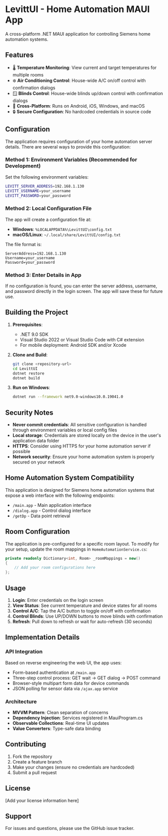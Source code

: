 # LevittUI - Home Automation MAUI App

A cross-platform .NET MAUI application for controlling Siemens home automation systems.

## Features

- 🌡️ **Temperature Monitoring**: View current and target temperatures for multiple rooms
- ❄️ **Air Conditioning Control**: House-wide A/C on/off control with confirmation dialogs
- 🪟 **Blinds Control**: House-wide blinds up/down control with confirmation dialogs
- 📱 **Cross-Platform**: Runs on Android, iOS, Windows, and macOS
- 🔒 **Secure Configuration**: No hardcoded credentials in source code

## Configuration

The application requires configuration of your home automation server details. There are several ways to provide this configuration:

### Method 1: Environment Variables (Recommended for Development)

Set the following environment variables:

```bash
LEVITT_SERVER_ADDRESS=192.168.1.130
LEVITT_USERNAME=your_username
LEVITT_PASSWORD=your_password
```

### Method 2: Local Configuration File

The app will create a configuration file at:
- **Windows**: `%LOCALAPPDATA%\LevittUI\config.txt`
- **macOS/Linux**: `~/.local/share/LevittUI/config.txt`

The file format is:
```
ServerAddress=192.168.1.130
Username=your_username
Password=your_password
```

### Method 3: Enter Details in App

If no configuration is found, you can enter the server address, username, and password directly in the login screen. The app will save these for future use.

## Building the Project

1. **Prerequisites**:
   - .NET 9.0 SDK
   - Visual Studio 2022 or Visual Studio Code with C# extension
   - For mobile deployment: Android SDK and/or Xcode

2. **Clone and Build**:
   ```bash
   git clone <repository-url>
   cd LevittUI
   dotnet restore
   dotnet build
   ```

3. **Run on Windows**:
   ```bash
   dotnet run --framework net9.0-windows10.0.19041.0
   ```

## Security Notes

- **Never commit credentials**: All sensitive configuration is handled through environment variables or local config files
- **Local storage**: Credentials are stored locally on the device in the user's application data folder
- **HTTPS**: Consider using HTTPS for your home automation server if possible
- **Network security**: Ensure your home automation system is properly secured on your network

## Home Automation System Compatibility

This application is designed for Siemens home automation systems that expose a web interface with the following endpoints:
- `/main.app` - Main application interface
- `/dialog.app` - Control dialog interface
- `/getDp` - Data point retrieval

## Room Configuration

The application is pre-configured for a specific room layout. To modify for your setup, update the room mappings in `HomeAutomationService.cs`:

```csharp
private readonly Dictionary<int, Room> _roomMappings = new()
{
    // Add your room configurations here
};
```

## Usage

1. **Login**: Enter credentials on the login screen
2. **View Status**: See current temperature and device states for all rooms
3. **Control A/C**: Tap the A/C button to toggle on/off with confirmation
4. **Control Blinds**: Use UP/DOWN buttons to move blinds with confirmation
5. **Refresh**: Pull down to refresh or wait for auto-refresh (30 seconds)

## Implementation Details

### API Integration
Based on reverse engineering the web UI, the app uses:
- Form-based authentication at `/main.app`
- Three-step control process: GET wait → GET dialog → POST command
- Browser-style multipart form data for device commands
- JSON polling for sensor data via `/ajax.app` service

### Architecture
- **MVVM Pattern**: Clean separation of concerns
- **Dependency Injection**: Services registered in MauiProgram.cs
- **Observable Collections**: Real-time UI updates
- **Value Converters**: Type-safe data binding

## Contributing

1. Fork the repository
2. Create a feature branch
3. Make your changes (ensure no credentials are hardcoded)
4. Submit a pull request

## License

[Add your license information here]

## Support

For issues and questions, please use the GitHub issue tracker.
